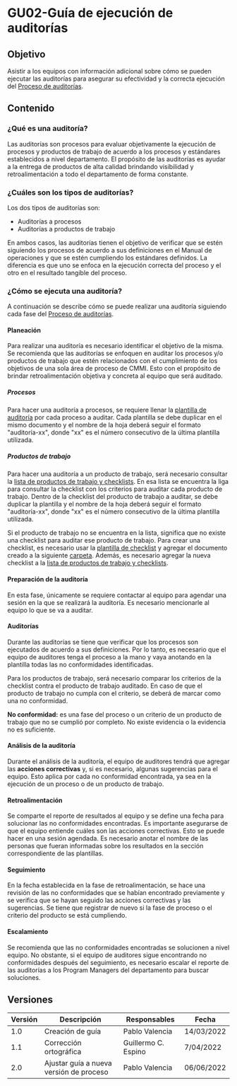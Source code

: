 # GU02-Guía de ejecución de auditorías

## Objetivo

Asistir a los equipos con información adicional sobre cómo se pueden ejecutar
las auditorías para asegurar su efectividad y la correcta ejecución del
[Proceso de auditorías](../Procesos/PR01.md).

## Contenido

### ¿Qué es una auditoría?

Las auditorías son procesos para evaluar objetivamente la ejecución de
procesos y productos de trabajo de acuerdo a los procesos y estándares
establecidos a nivel departamento. El propósito de las auditorías es ayudar a la
entrega de productos de alta calidad brindando visibilidad y retroalimentación a
todo el departamento de forma constante.

### ¿Cuáles son los tipos de auditorías?

Los dos tipos de auditorías son:

- Auditorías a procesos
- Auditorías a productos de trabajo

En ambos casos, las auditorías tienen el objetivo de verificar que se estén
siguiendo los procesos de acuerdo a sus definiciones en el Manual de operaciones
y que se estén cumpliendo los estándares definidos. La diferencia es que
uno se enfoca en la ejecución correcta del proceso y el otro en el resultado
tangible del proceso.

### ¿Cómo se ejecuta una auditoría?

A continuación se describe cómo se puede realizar una auditoría siguiendo cada
fase del [Proceso de auditorías](../Procesos/PR01.md).

#### Planeación

Para realizar una auditoría es necesario identificar el objetivo de la misma. Se
recomienda que las auditorías se enfoquen en auditar los procesos y/o productos
de trabajo que estén relacionados con el cumplimiento de los objetivos de una
sola área de proceso de CMMI. Esto con el propósito de brindar retroalimentación
objetiva y concreta al equipo que será auditado.

##### Procesos

Para hacer una auditoría a procesos, se requiere llenar la [plantilla de auditoría](../Plantillas/PL12.md) por 
cada proceso a auditar. Cada plantilla se debe duplicar en el mismo documento y
el nombre de la hoja deberá seguir el formato "auditoría-xx", donde "xx" es el
número consecutivo de la última plantilla utilizada.

##### Productos de trabajo

Para hacer una auditoría a un producto de trabajo, será necesario consultar la
[lista de productos de trabajo y checklists](https://docs.google.com/spreadsheets/d/19_h8iL6EBpBVmjGnm4eQ59dZHJBqpXJXKizaubVJlmM/edit#gid=0). En esa lista se encuentra la liga para
consultar la checklist con los criterios para auditar cada producto de trabajo. Dentro
de la checklist del producto de trabajo a auditar, se debe duplicar la plantilla y el
nombre de la hoja deberá seguir el formato "auditoría-xx", donde "xx" es el número
consecutivo de la última plantilla utilizada.

Si el producto de trabajo no se encuentra en la lista, significa que no existe una checklist
para auditar ese producto de trabajo. Para crear una checklist, es necesario
usar la [plantilla de checklist](https://docs.google.com/spreadsheets/d/19_h8iL6EBpBVmjGnm4eQ59dZHJBqpXJXKizaubVJlmM/edit#gid=341135760) y agregar el documento creado a la siguiente [carpeta](https://drive.google.com/drive/folders/13Y8cfs_oUZqDMfrQXSjWIRKnF-PSt8Id). 
Además, es necesario agregar la nueva checklist a la [lista de productos de trabajo y checklists](https://docs.google.com/spreadsheets/d/19_h8iL6EBpBVmjGnm4eQ59dZHJBqpXJXKizaubVJlmM/edit#gid=0). 

#### Preparación de la auditoría

En esta fase, únicamente se requiere contactar al equipo para agendar una sesión
en la que se realizará la auditoría. Es necesario mencionarle al equipo lo que
se va a auditar.

#### Auditorías

Durante las auditorías se tiene que verificar que los procesos son ejecutados de
acuerdo a sus definiciones. Por lo tanto, es necesario que el equipo de auditores
tenga el proceso a la mano y vaya anotando en la plantilla todas las no conformidades
identificadas.

Para los productos de trabajo, será necesario comparar los criterios de la checklist 
contra el producto de trabajo auditado. En caso de que el producto de trabajo no 
cumpla con el criterio, se deberá de marcar como una no conformidad.

**No conformidad:** es una fase del proceso o un criterio de un producto de
trabajo que no se cumplió por completo. No existe evidencia o la
evidencia no es suficiente.

#### Análisis de la auditoría

Durante el análisis de la auditoría, el equipo de auditores tendrá que agregar las
**acciones correctivas** y, si es necesario, algunas sugerencias para el equipo. Esto aplica
por cada no conformidad encontrada, ya sea en la ejecución de un proceso o de un producto
de trabajo.

#### Retroalimentación

Se comparte el reporte de resultados al equipo y se define una fecha para
solucionar las no conformidades encontradas. Es importante asegurarse de que el
equipo entiende cuáles son las acciones correctivas. Esto se puede hacer en una
sesión agendada. Es necesario anotar el nombre de las personas que fueran informadas
sobre los resultados en la sección correspondiente de las plantillas.

#### Seguimiento

En la fecha establecida en la fase de retroalimentación, se hace una revisión de
las no conformidades que se habían encontrado previamente y se verifica que se
hayan seguido las acciones correctivas y las sugerencias. Se tiene que registrar
de nuevo si la fase de proceso o el criterio del producto se está cumpliendo.

#### Escalamiento

Se recomienda que las no conformidades encontradas se solucionen a nivel equipo.
No obstante, si el equipo de auditores sigue encontrando no conformidades después
del seguimiento, es necesario escalar el reporte de las auditorías a los
Program Managers del departamento para buscar soluciones.

## Versiones

| Versión | Descripción                             | Responsables        | Fecha      |
| ------- | --------------------------------------- | ------------------- | ---------- |
| 1.0     | Creación de guía                        | Pablo Valencia      | 14/03/2022 |
| 1.1     | Corrección ortográfica                  | Guillermo C. Espino | 7/04/2022  |
| 2.0     | Ajustar guía a nueva versión de proceso | Pablo Valencia      | 06/06/2022 |
